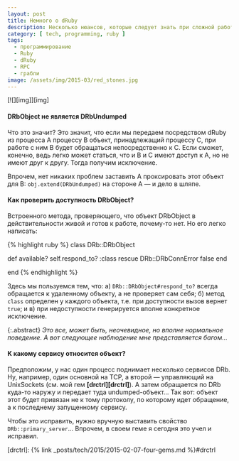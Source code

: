 ```yaml
---
layout: post
title: Немного о dRuby
description: Несколько нюансов, которые следует знать при сложной работе с dRuby.
category: [ tech, programming, ruby ]
tags:
  - программирование
  - Ruby
  - dRuby
  - RPC
  - грабли
image: /assets/img/2015-03/red_stones.jpg
---
```

<div class="right-box" style="width: 320px">
[![][img]][img]
</div>

#### DRbObject не является DRbUndumped

Что это значит? Это значит, что если мы передаем посредством dRuby из процесса A процессу B объект, принадлежащий процессу C,
при работе с ним B будет обращаться непосредственно к C. Если сможет, конечно, ведь легко может статься, что и B и C имеют
доступ к A, но не имеют друг к другу. Тогда получим исключение.

Впрочем, нет никаких проблем заставить A проксировать этот объект для B: `obj.extend(DRbUndumped)` на стороне A — и дело в шляпе.

#### Как проверить доступность DRbObject?

Встроенного метода, проверяющего, что объект DRbObject в действительности живой и готов к работе, почему-то нет. Но его легко написать:

{% highlight ruby %}
class DRb::DRbObject

  def available?
    self.respond_to? :class
  rescue DRb::DRbConnError
    false
  end

end
{% endhighlight %}

Здесь мы пользуемся тем, что: а) `DRb::DRbObject#respond_to?` всегда обращается к удаленному объекту, а не проверяет сам себя;
б) метод `class` определен у каждого объекта, т.е. при доступности вызов вернет `true`; и в) при недоступности генерируется вполне
конкретное исключение.

{:.abstract}
*Это все, может быть, неочевидное, но вполне нормальное поведение. А вот следующее наблюдение мне представляется багом...*

#### К какому сервису относится объект?

Предположим, у нас один процесс поднимает несколько сервисов DRb. Ну, например, один основной на TCP, а второй — управляющий
на UnixSockets (см. мой гем **[drctrl][drctrl]**). А затем обращается по DRb куда-то наружу и передает туда undumped-объект...
Так вот: объект этот будет привязан не к тому протоколу, по которому идет обращение, а к последнему запущенному сервису.

Чтобы это исправить, нужно вручную выставить свойство `DRb::primary_server`... Впрочем, в своем геме я сегодня это учел и исправил.


[img]: /assets/img/2015-03/red_stones.jpg

[drctrl]: {% link _posts/tech/2015/2015-02-07-four-gems.md %}#drctrl
